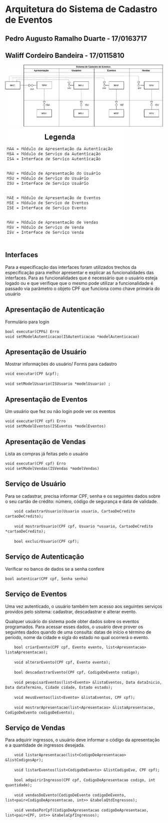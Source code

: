 # Arquitetura do Sistema de Cadastro de Eventos

## Pedro Augusto Ramalho Duarte - 17/0163717
## Waliff Cordeiro Bandeira - 17/0115810


![](diagrama.jpeg)
![](legenda.png)

## Interfaces

Para a especificação das interfaces foram utilizados trechos da especificação para melhor apresentar e explicar as
funcionalidades das interfaces. Para as funcionalidades que é necessário que o usuário esteja logado ou e que verifique
que o mesmo pode utilizar a funcionalidade é passado via parâmetro o objeto CPF que funciona como chave primária do usuário

## Apresentação de Autenticação

Formulário para login

```
bool executar(CPF&) Erro
void setModelAutenticacao(ISAutenticacao *modelAutenticacao)
```
## Apresentação de Usuário

Mostrar informações do usuário/ Forms para cadastro

```
void executar(CPF &cpf);

void setModelUsuario(ISUsuario *modelUsuario) ;
```
## Apresentação de Eventos

Um usuário que fez ou não login pode ver os eventos
```
void executar(CPF cpf) Erro
void setModelEventos(ISEventos *modelEventos)
```

## Apresentação de Vendas

Lista as compras já feitas pelo o usuário


```
void executar(CPF cpf) Erro
void setModelVendas(ISVendas *modelVendas)
```


## Serviço de Usuário

Para se cadastrar, precisa informar CPF, senha e os seguintes dados sobre o seu cartão de crédito: número, código
de segurança e data de validade.

```
    void cadastrarUsuario(Usuario usuario, CartaoDeCredito cartaoDeCredito);

    void mostrarUsuario(CPF cpf, Usuario *usuario, CartaoDeCredito *cartaoDeCredito);

    bool excluirUsuario(CPF cpf);
```
## Serviço de Autenticação

Verificar no banco de dados se a senha confere

```
bool autenticar(CPF cpf, Senha senha)
```

## Serviço de Eventos

Uma vez autenticado, o usuário também tem acesso aos seguintes
serviços providos pelo sistema: cadastrar, descadastrar e alterar
evento.

Qualquer usuário do sistema pode obter dados sobre os eventos programados. Para acessar esses dados, o usuário deve prover os
seguintes dados quando de uma consulta: datas de início e término de período, nome da cidade e sigla do estado no qual
ocorrerá o evento.
```
    bool criarEvento(CPF cpf, Evento evento, list<Apresentacao> listaApresentacao);

    void alterarEvento(CPF cpf, Evento evento);

    bool descadastrarEvento(CPF cpf, CodigoDeEvento codigo);

    void pesquisarEventos(list<Evento> &listaEventos, Data dataInicio, Data dataTermino, Cidade cidade, Estado estado);

    void meusEventos(list<Evento> &listaEventos, CPF cpf);

    void mostrarApresentacao(list<Apresentacao> &listaApresentacao, CodigoDeEvento codigoDeEvento);
```



## Serviço de Vendas

Para adquirir ingressos, o usuário deve informar o código da
apresentação e a quantidade de ingressos desejada.

```
    void listarApresentacao(list<CodigoDeApresentacao> &listCodigosApr);

    void listarEventos(list<CodigoDeEvento> &listCodigoEve, CPF cpf);

    bool adquirirIngresso(CPF cpf, CodigoDeApresentacao codigo, int quantidade);

    void vendasDoEvento(CodigoDeEvento codigoDeEvento, list<pair<CodigoDeApresentacao, int>> &tabelaQtdIngressos);

    void vendasPorCpf(CodigoDeApresentacao codigoDeApresentacao, list<pair<CPF, int>> &tabelaCpfIngressos);
```


